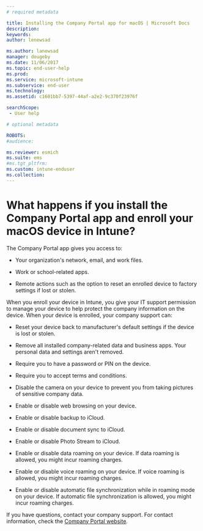 ```yaml
---
# required metadata

title: Installing the Company Portal app for macOS | Microsoft Docs
description:
keywords:
author: lenewsad

ms.author: lanewsad
manager: dougeby
ms.date: 11/06/2017
ms.topic: end-user-help
ms.prod:
ms.service: microsoft-intune
ms.subservice: end-user
ms.technology:
ms.assetid: c1601bb7-5397-44af-a2e2-9c370f23976f

searchScope:
 - User help

# optional metadata

ROBOTS:  
#audience:

ms.reviewer: esmich
ms.suite: ems
#ms.tgt_pltfrm:
ms.custom: intune-enduser
ms.collection: 
---
```



# What happens if you install the Company Portal app and enroll your macOS device in Intune?

The Company Portal app gives you access to:

- Your organization's network, email, and work files.

- Work or school-related apps.

- Remote actions such as the option to reset an enrolled device to factory settings if lost or stolen.

When you enroll your device in Intune, you give your IT support permission to manage your device to help protect the company information on the device. When your device is enrolled, your company support can:

- Reset your device back to manufacturer's default settings if the device is lost or stolen.

- Remove all installed company-related data and business apps. Your personal data and settings aren't removed.

- Require you to have a password or PIN on the device.

- Require you to accept terms and conditions.

- Disable the camera on your device to prevent you from taking pictures of sensitive company data.

- Enable or disable web browsing on your device.

- Enable or disable backup to iCloud.

- Enable or disable document sync to iCloud.

- Enable or disable Photo Stream to iCloud.

- Enable or disable data roaming on your device. If data roaming is allowed, you might incur roaming charges.

- Enable or disable voice roaming on your device. If voice roaming is allowed, you might incur roaming charges.

- Enable or disable automatic file synchronization while in roaming mode on your device. If automatic file synchronization is allowed, you might incur roaming charges.

If you have questions, contact your company support. For contact information, check the [Company Portal website](https://go.microsoft.com/fwlink/?linkid=2010980).
